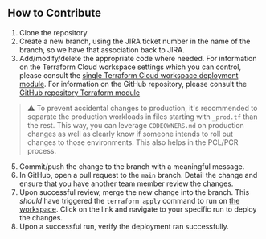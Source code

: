 ## How to Contribute

1. Clone the repository
2. Create a new branch, using the JIRA ticket number in the name of the branch, so we have that association back to JIRA.
3. Add/modify/delete the appropriate code where needed. For information on the Terraform Cloud workspace settings which you can control, please consult the [single Terraform Cloud workspace deployment module](https://app.terraform.io/app/cxtfcloud/registry/modules/private/cxtfcloud/single-workspace-deployment/tfe). For information on the GitHub repository, please consult the [GitHub repository Terraform module](https://app.terraform.io/app/cxtfcloud/registry/modules/private/cxtfcloud/repository/github)

> :warning: To prevent accidental changes to production, it's recommended to separate the production workloads in files starting with `_prod.tf` than the rest. This way, you can leverage `CODEOWNERS.md` on production changes as well as clearly know if someone intends to roll out changes to those environments. This also helps in the PCL/PCR process.

5. Commit/push the change to the branch with a meaningful message.
6. In GitHub, open a pull request to the `main` branch. Detail the change and ensure that you have another team member review the changes.
7. Upon successful review, merge the new change into the branch. This *should* have triggered the `terraform apply` command to run on [the workspace](https://app.terraform.io/app/cxtfcloud/workspaces/px-core-workspace-config). Click on the link and navigate to your specific run to deploy the changes.
8. Upon a successful run, verify the deployment ran successfully.
